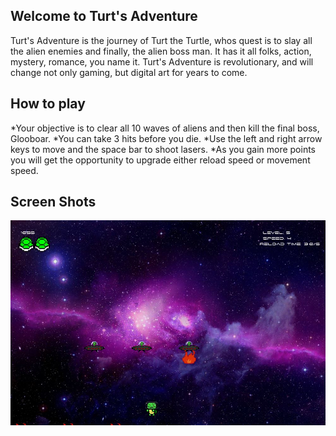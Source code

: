 ## Welcome to Turt's Adventure
Turt's Adventure is the journey of Turt the Turtle, whos quest is to slay all the alien enemies and finally, the alien boss man. It has it all folks, action, mystery, romance, you name it. Turt's Adventure is revolutionary, and will change not only gaming, but digital art for years to come.

## How to play
*Your objective is to clear all 10 waves of aliens and then kill the final boss, Glooboar. 
*You can take 3 hits before you die.
*Use the left and right arrow keys to move and the space bar to shoot lasers.
*As you gain more points you will get the opportunity to upgrade either reload speed or movement speed.

## Screen Shots
![alt text](https://raw.githubusercontent.com/fieldsparrow2629/space_war/master/screenshots/capture1.JPG)

